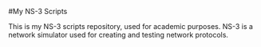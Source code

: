 #My NS-3 Scripts

This is my NS-3 scripts repository, used for academic purposes. NS-3 is a network simulator used for creating and testing network protocols.
